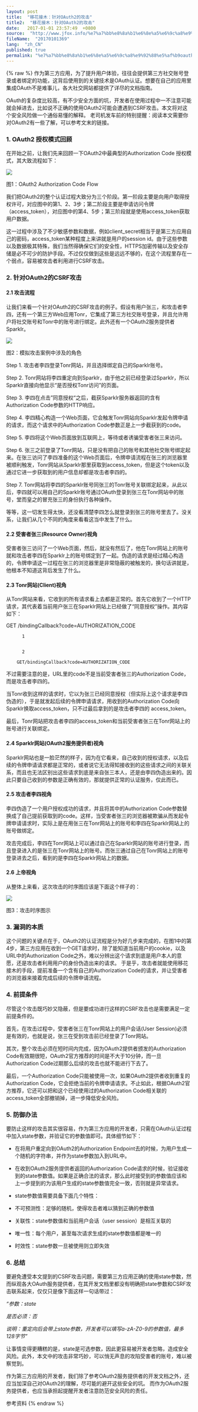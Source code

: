 ```yaml
---
layout: post
title:  "移花接木：针对OAuth2的攻击"
title2:  "移花接木：针对OAuth2的攻击"
date:   2017-01-01 23:57:49  +0800
source:  "http://www.jfox.info/%e7%a7%bb%e8%8a%b1%e6%8e%a5%e6%9c%a8%e9%92%88%e5%af%b9oauth2%e7%9a%84%e6%94%bb%e5%87%bb.html"
fileName:  "20170101369"
lang:  "zh_CN"
published: true
permalink: "%e7%a7%bb%e8%8a%b1%e6%8e%a5%e6%9c%a8%e9%92%88%e5%af%b9oauth2%e7%9a%84%e6%94%bb%e5%87%bb.html"
---
```

{% raw %}
作为第三方应用，为了提升用户体验，往往会提供第三方社交账号登录或者绑定的功能，这背后使用到的关键技术是OAuth认证。想要在自己的应用里集成OAuth不是难事儿，各大社交网站都提供了详尽的文档指南。

OAuth的复杂度比较高，有不少安全方面的坑，开发者在使用过程中一不注意可能就会掉进去，比如说不正确的使用OAuth2可能会遭遇到CSRF攻击。本文将对这个安全风险做一个通俗易懂的解释。 老司机发车前的特别提醒：阅读本文需要你对OAuth2有一些了解，可以参考文末的链接。

### 1. OAuth2 授权模式回顾

在开始之前，让我们先来回顾一下OAuth2中最典型的Authorization Code 授权模式，其大致流程如下：

![](1f53e9a.png)

图1：OAuth2 Authorization Code Flow

我们把OAuth2的整个认证过程大致分为三个阶段。第一阶段主要是向用户取得授权许可，对应图中的第1、2、3步；第二阶段主要是申请访问令牌（access_token），对应图中的第4、5步；第三阶段就是使用access_token获取用户数据。

这一过程中涉及了不少敏感参数和数据，例如client_secret相当于是第三方应用自己的密码，access_token某种程度上来讲就是用户的session id。由于这些参数以及数据极其特殊，我们当然得确保它们的安全性，HTTPS加密传输以及安全存储是必不可少的防护手段。不过仅仅做到这些是远远不够的，在这个流程里存在一个弱点，容易被攻击者利用进行CSRF攻击。

### 2. 针对OAuth2的CSRF攻击

#### 2.1 攻击流程

让我们来看一个针对OAuth2的CSRF攻击的例子。假设有用户张三，和攻击者李四，还有一个第三方Web应用Tonr，它集成了第三方社交账号登录，并且允许用户将社交账号和Tonr中的账号进行绑定。此外还有一个OAuth2服务提供者Sparklr。

![](e671836.png)

图2：模拟攻击案例中涉及的角色

Step 1. 攻击者李四登录Tonr网站，并且选择绑定自己的Sparklr账号。

Step 2. Tonr网站将李四重定向到Sparklr，由于他之前已经登录过Sparklr，所以Sparklr直接向他显示“是否授权Tonr访问”的页面。

Step 3. 李四在点击”同意授权“之后，截获Sparklr服务器返回的含有Authorization Code参数的HTTP响应。

Step 4. 李四精心构造一个Web页面，它会触发Tonr网站向Sparklr发起令牌申请的请求，而这个请求中的Authorization Code参数正是上一步截获到的code。

Step 5. 李四将这个Web页面放到互联网上，等待或者诱骗受害者张三来访问。

Step 6. 张三之前登录了Tonr网站，只是没有把自己的账号和其他社交账号绑定起来。在张三访问了李四准备的这个Web页面后，令牌申请流程在张三的浏览器里被顺利触发，Tonr网站从Sparklr那里获取到access_token，但是这个token以及通过它进一步获取到的用户信息却都是攻击者李四的。

Step 7. Tonr网站将李四的Sparklr账号同张三的Tonr账号关联绑定起来，从此以后，李四就可以用自己的Sparklr账号通过OAuth登录到张三在Tonr网站中的账号，堂而皇之的冒充张三的身份执行各种操作。

等等，这一切发生得太快，还没看清楚李四怎么就登录到张三的账号里去了。没关系，让我们从几个不同的角度来看看这当中发生了什么。

#### 2.2 受害者张三(Resource Owner)视角

受害者张三访问了一个Web页面，然后，就没有然后了，他在Tonr网站上的账号就和攻击者李四在Sparklr上的账号绑定到了一起。伪造的请求是经过精心构造的，令牌申请这一过程在张三的浏览器里是非常隐蔽的被触发的，换句话讲就是，他根本不知道这背后发生了什么。

#### 2.3 Tonr网站(Client)视角

从Tonr网站来看，它收到的所有请求看上去都是正常的。首先它收到了一个HTTP请求，其代表着当前用户张三在Sparklr网站上已经做了“同意授权”操作。其内容如下：
 
    
   
   
GET /bindingCallback?code=AUTHORIZATION_CODE
 
   
   
    
        
        
          1 
         
        
          2 
         
        GET/bindingCallback?code=AUTHORIZATION_CODE 
         
        
            
         
       
不过需要注意的是，URL里的code不是当前受害者张三的Authorization Code，而是攻击者李四的。

当Tonr收到这样的请求时，它以为张三已经同意授权（但实际上这个请求是李四伪造的），于是就发起后续的令牌申请请求，用收到的Authorization Code向Sparklr换取access_token，只不过最后拿到的是攻击者李四的 access_token。

最后，Tonr网站把攻击者李四的access_token和当前受害者张三在Tonr网站上的账号进行关联绑定。

#### 2.4 Sparklr网站(OAuth2服务提供者)视角

Sparklr网站也是一脸茫然的样子，因为在它看来，自己收到的授权请求，以及后续的令牌申请请求都是正常的，或者说它无法得知接收到的这些请求之间的关联关系，而且也无法区别出这些请求到底是来自张三本人，还是由李四伪造出来的。因此只要自己收到的参数是正确有效的，那就提供正常的认证服务，仅此而已。

#### 2.5 攻击者李四视角

李四伪造了一个用户授权成功的请求，并且将其中的Authorization Code参数替换成了自己提前获取到的code。这样，当受害者张三的浏览器被欺骗从而发起令牌申请请求时，实际上是在用张三在Tonr网站上的账号和李四在Sparklr网站上的账号做绑定。

攻击完成后，李四在Tonr网站上可以通过自己在Sparklr网站的账号进行登录，而且登录进入的是张三在Tonr网站上的账号。而张三通过自己在Tonr网站上的账号登录进去之后，看到的是李四在Sparklr网站上的数据。

#### 2.6 上帝视角

从整体上来看，这次攻击的时序图应该是下面这个样子的：

![](f48d304.png)

图3：攻击时序图示

### 3. 漏洞的本质

这个问题的关键点在于，OAuth2的认证流程是分为好几步来完成的，在图1中的第4步，第三方应用在收到一个GET请求时，除了能知道当前用户的cookie，以及URL中的Authorization Code之外，难以分辨出这个请求到底是用户本人的意愿，还是攻击者利用用户的身份伪造出来的请求。 于是乎，攻击者就能使用移花接木的手段，提前准备一个含有自己的Authorization Code的请求，并让受害者的浏览器来接着完成后续的令牌申请流程。

### 4. 前提条件

尽管这个攻击既巧妙又隐蔽，但是要成功进行这样的CSRF攻击也是需要满足一定前提条件的。

首先，在攻击过程中，受害者张三在Tonr网站上的用户会话(User Session)必须是有效的，也就是说，张三在受到攻击前已经登录了Tonr网站。

其次，整个攻击必须在短时间内完成，因为OAuth2提供者颁发的Authorization Code有效期很短，OAuth2官方推荐的时间是不大于10分钟，而一旦Authorization Code过期那么后续的攻击也就不能进行下去了。

最后，一个Authorization Code只能被使用一次，如果OAuth2提供者收到重复的Authorization Code，它会拒绝当前的令牌申请请求。不止如此，根据OAuth2官方推荐，它还可以把和这个已经使用过的Authorization Code相关联的access_token全部撤销掉，进一步降低安全风险。

### 5. 防御办法

要防止这样的攻击其实很容易，作为第三方应用的开发者，只需在OAuth认证过程中加入state参数，并验证它的参数值即可。具体细节如下：

- 在将用户重定向到OAuth2的Authorization Endpoint去的时候，为用户生成一个随机的字符串，并作为state参数加入到URL中。
- 在收到OAuth2服务提供者返回的Authorization Code请求的时候，验证接收到的state参数值。如果是正确合法的请求，那么此时接受到的参数值应该和上一步提到的为该用户生成的state参数值完全一致，否则就是异常请求。
- state参数值需要具备下面几个特性： 
   
- 不可预测性：足够的随机，使得攻击者难以猜到正确的参数值
- 关联性：state参数值和当前用户会话（user session）是相互关联的
- 唯一性：每个用户，甚至每次请求生成的state参数值都是唯一的
- 时效性：state参数一旦被使用则立即失效

### 6. 总结

要避免遭受本文提到的CSRF攻击问题，需要第三方应用正确的使用state参数，然而纵观各大OAuth服务提供者，在其开发文档里都没有明确把state参数和CSRF攻击联系起来，仅仅只是像下面这样一句话带过：

*“参数：state*

*是否必须：否*

*说明：重定向后会带上state参数，开发者可以填写a-zA-Z0-9的参数值，最多128字节”*

让事情变得更糟糕的是，state是可选参数，因此更容易被开发者忽略，造成安全风险。此外，本文中的攻击非常巧妙，可以悄无声息的攻陷受害者的账号，难以被察觉到。

作为第三方应用的开发者，我们除了参考OAuth2服务提供者的开发文档之外，还应当加深自己对OAuth2的理解，尽可能的避开这些安全的坑。 而作为OAuth2服务提供者，也应当承担起提醒开发者注意防范安全风险的责任。

参考资料
{% endraw %}